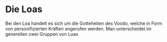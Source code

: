 # Die Loas
 Bei den Loa handelt es sich um die Gotteheiten des Voodo, welche in Form von personifizierten Kräften angerufen werden.
 Man unterscheidet im generellen zwei Gruppen von Loas